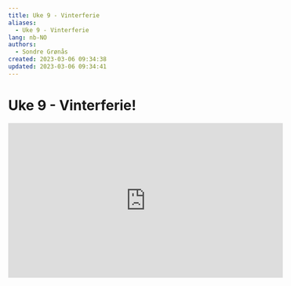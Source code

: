 ```yaml
---
title: Uke 9 - Vinterferie
aliases: 
  - Uke 9 - Vinterferie
lang: nb-NO
authors:
  - Sondre Grønås
created: 2023-03-06 09:34:38
updated: 2023-03-06 09:34:41
---
```

# Uke 9 - Vinterferie!
<iframe width="560" height="315" src="https://www.youtube.com/embed/drjQfQtv2BQ" title="YouTube video player" frameborder="0" allow="accelerometer; autoplay; clipboard-write; encrypted-media; gyroscope; picture-in-picture; web-share" allowfullscreen></iframe>
